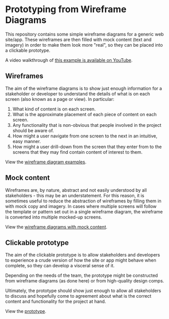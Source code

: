 # Prototyping from Wireframe Diagrams

This repository contains some simple wireframe diagrams for a generic web site/app. These wireframes are then filled with mock content (text and imagery) in order to make them look more "real", so they can be placed into a clickable prototype.

A video walkthrough of [this example is available on YouTube](https://youtu.be/fNhLpwL1Iag).

## Wireframes

The aim of the wireframe diagrams is to show just enough information for a stakeholder or developer to understand the details of what is on each screen (also known as a page or view). In particular:

1. What kind of content is on each screen.
1. What is the approximate placement of each piece of content on each screen.
1. Any functionality that is non-obvious that people involved in the project should be aware of.
1. How might a user navigate from one screen to the next in an intuitive, easy manner.
1. How might a user drill-down from the screen that they enter from to the screens that they may find contain content of interest to them.

View the [wireframe diagram examples](./1.wireframes).

## Mock content

Wireframes are, by nature, abstract and not easily understood by all stakeholders - this may be an understatement. For this reason, it is sometimes useful to reduce the abstraction of wireframes by filling them in with mock copy and imagery. In cases where multiple screens will follow the template or pattern set out in a single wireframe diagram, the wireframe is converted into multiple mocked-up screens.

View the [wireframe diagrams with mock content](./2.mockups).

## Clickable prototype

The aim of the clickable prototype is to allow stakeholders and developers to experience a crude version of how the site or app might behave when complete, so they can develop a visceral sense of it.

Depending on the needs of the team, the prototype might be constructed from wireframe diagrams (as done here) or from high-quality design comps.

Ultimately, the prototype should show just enough to allow all stakeholders to discuss and hopefully come to agreement about what is the correct content and functionality for the project at hand.

View the [prototype](./3.prototype).
